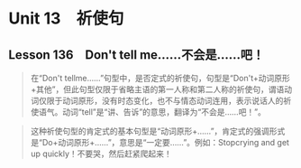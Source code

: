 ﻿ # Unit 13　祈使句
 ## Lesson 136　Don't tell me……不会是……吧！
 
> 在“Don't tellme……”句型中，是否定式的祈使句，句型是“Don't+动词原形+其他”，但此句型仅限于省略主语的第一人称和第二人称的祈使句，谓语动词仅限于动词原形，没有时态变化，也不与情态动词连用，表示说话人的祈使语气。动词“tell”是“讲、告诉”的意思，翻译为“不会是……吧！”。

> 这种祈使句型的肯定式的基本句型是“动词原形+……”，肯定式的强调形式是“Do+动词原形+……”，意思是“一定要……”。例如：Stopcrying and get up quickly！不要哭，然后赶紧爬起来！


 